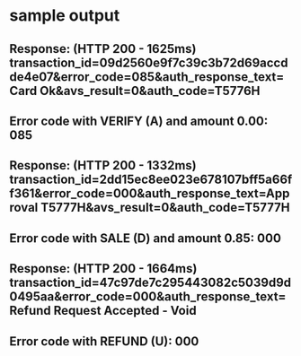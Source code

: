 # sample output

Response: (HTTP 200 - 1625ms) transaction_id=09d2560e9f7c39c3b72d69accdde4e07&error_code=085&auth_response_text=Card Ok&avs_result=0&auth_code=T5776H
--------------------------------------------------------
Error code with VERIFY (A) and amount 0.00:
085
--------------------------------------------------------
Response: (HTTP 200 - 1332ms) transaction_id=2dd15ec8ee023e678107bff5a66ff361&error_code=000&auth_response_text=Approval T5777H&avs_result=0&auth_code=T5777H
--------------------------------------------------------
Error code with SALE (D) and amount 0.85:
000
--------------------------------------------------------
Response: (HTTP 200 - 1664ms) transaction_id=47c97de7c295443082c5039d9d0495aa&error_code=000&auth_response_text=Refund Request Accepted - Void
--------------------------------------------------------
Error code with REFUND (U):
000
--------------------------------------------------------

